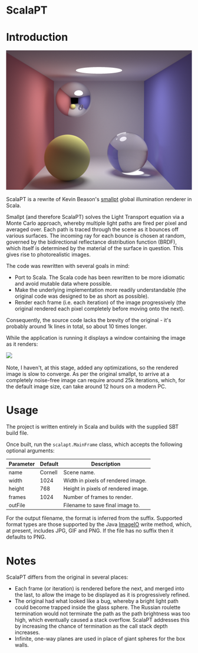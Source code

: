 ScalaPT
============

# Introduction

![Screenshot](https://github.com/jon-hanson/ScalaPT/blob/master/examples/cornell2.png)

ScalaPT is a rewrite of Kevin Beason's [smallpt](http://www.kevinbeason.com/smallpt/) global illumination renderer in Scala.

Smallpt (and therefore ScalaPT) solves the Light Transport equation via a Monte Carlo approach, whereby multiple light paths are fired per pixel and averaged over. Each path is traced through the scene as it bounces off various surfaces. The incoming ray for each bounce is chosen at random, governed by the bidirectional reflectance distribution function (BRDF), which itself is determined by the material of the surface in question. This gives rise to photorealistic images.

The code was rewritten with several goals in mind:

* Port to Scala. The Scala code has been rewritten to be more idiomatic and avoid mutable data where possible.
* Make the underlying implementation more readily understandable (the original code was designed to be as short as possible).
* Render each frame (i.e. each iteration) of the image progressively (the original rendered each pixel completely before moving onto the next).

Consequently, the source code lacks the brevity of the original - it's probably around 1k lines in total, so about 10 times longer.

While the application is running it displays a window containing the image as it renders:

<img src="https://github.com/jon-hanson/ScalaPT/blob/master/examples/screenshot.png" width="256">

Note, I haven't, at this stage, added any optimizations, so the rendered image is slow to converge. As per the original smallpt, to arrive at a completely noise-free image can require around 25k iterations, which, for the default image size, can take around 12 hours on a modern PC.

# Usage

The project is written entirely in Scala and builds with the supplied SBT build file.

Once built, run the `scalapt.MainFrame` class, which accepts the following optional arguments:

Parameter | Default | Description
----|----|----
name | Cornell | Scene name.
width | 1024 | Width in pixels of rendered image.
height | 768 | Height in pixels of rendered image.
frames | 1024 | Number of frames to render.
outFile | | Filename to save final image to.

For the output filename, the format is inferred from the suffix.
Supported format types are those supported by the Java [ImageIO](https://docs.oracle.com/javase/8/docs/api/javax/imageio/ImageIO.html) write method,
which, at present, includes JPG, GIF and PNG.
If the file has no suffix then it defaults to PNG.

# Notes

ScalaPT differs from the original in several places:

* Each frame (or iteration) is rendered before the next, and merged into the last, to allow the image to be displayed as it is progressively refined.
* The original had what looked like a bug, whereby a bright light path could become trapped inside the glass sphere. The Russian roulette termination would not terminate the path as the path brightness was too high, which eventually caused a stack overflow. ScalaPT addresses this by increasing the chance of termination as the call stack depth increases.
* Infinite, one-way planes are used in place of giant spheres for the box walls.
